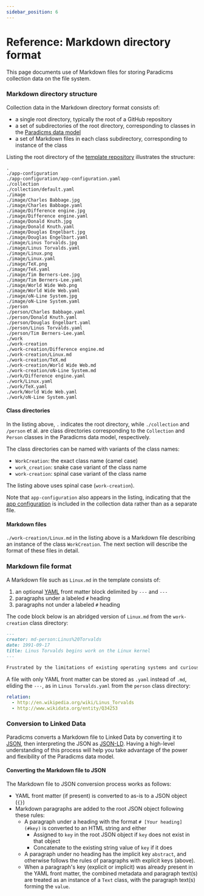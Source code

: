 ```yaml
---
sidebar_position: 6
---
```


# Reference: Markdown directory format

This page documents use of Markdown files for storing Paradicms collection data on the file system.

### Markdown directory structure

Collection data in the Markdown directory format consists of:
* a single root directory, typically the root of a GitHub repository
* a set of subdirectories of the root directory, corresponding to classes in the [Paradicms data model](/docs/reference/data-model.mdx)
* a set of Markdown files in each class subdirectory, corresponding to instance of the class

Listing the root directory of the [template repository](https://github.com/minorg/ComputerScienceInventions) illustrates the structure:

```
.
./app-configuration
./app-configuration/app-configuration.yaml
./collection
./collection/default.yaml
./image
./image/Charles Babbage.jpg
./image/Charles Babbage.yaml
./image/Difference engine.jpg
./image/Difference engine.yaml
./image/Donald Knuth.jpg
./image/Donald Knuth.yaml
./image/Douglas Engelbart.jpg
./image/Douglas Engelbart.yaml
./image/Linus Torvalds.jpg
./image/Linus Torvalds.yaml
./image/Linux.png
./image/Linux.yaml
./image/TeX.png
./image/TeX.yaml
./image/Tim Berners-Lee.jpg
./image/Tim Berners-Lee.yaml
./image/World Wide Web.png
./image/World Wide Web.yaml
./image/oN-Line System.jpg
./image/oN-Line System.yaml
./person
./person/Charles Babbage.yaml
./person/Donald Knuth.yaml
./person/Douglas Engelbart.yaml
./person/Linus Torvalds.yaml
./person/Tim Berners-Lee.yaml
./work
./work-creation
./work-creation/Difference engine.md
./work-creation/Linux.md
./work-creation/TeX.md
./work-creation/World Wide Web.md
./work-creation/oN-Line System.md
./work/Difference engine.yaml
./work/Linux.yaml
./work/TeX.yaml
./work/World Wide Web.yaml
./work/oN-Line System.yaml
```

#### Class directories

In the listing above, `.` indicates the root directory, while `./collection` and `/person` et al. are class directories corresponding to the `Collection` and `Person` classes in the Paradicms data model, respectively.

The class directories can be named with variants of the class names:
* `WorkCreation`: the exact class name (camel case)
* `work_creation`: snake case variant of the class name
* `work-creation`: spinal case variant of the class name

The listing above uses spinal case (`work-creation`).

Note that `app-configuration` also appears in the listing, indicating that the [app configuration](/docs/reference/app-configuration) is included in the collection data rather than as a separate file.

#### Markdown files

`./work-creation/Linux.md` in the listing above is a Markdown file describing an instance of the class `WorkCreation`. The next section will describe the format of these files in detail. 


### Markdown file format

A Markdown file such as `Linux.md` in the template consists of:
1. an optional [YAML](https://yaml.org/) front matter block delimited by `---` and `---`
2. paragraphs under a labeled `#` heading
3. paragraphs not under a labeled `#` heading

The code block below is an abridged version of `Linux.md` from the `work-creation` class directory:

```markdown
---
creator: md-person:Linus%20Torvalds
date: 1991-09-17
title: Linus Torvalds begins work on the Linux kernel
---

Frustrated by the limitations of existing operating systems and curious about kernel development, Linus Torvalds begins work on what eventually becomes the Linux kernel.
```

A file with only YAML front matter can be stored as `.yaml` instead of `.md`, eliding the `---`, as in `Linus Torvalds.yaml` from the `person` class directory:

```yaml
relation:
  - http://en.wikipedia.org/wiki/Linus_Torvalds
  - http://www.wikidata.org/entity/Q34253
```


### Conversion to Linked Data

Paradicms converts a Markdown file to Linked Data by converting it to [JSON](https://www.json.org/), then interpreting the JSON as [JSON-LD](https://json-ld.org/). Having a high-level understanding of this process will help you take advantage of the power and flexibility of the Paradicms data model.

#### Converting the Markdown file to JSON

The Markdown file to JSON conversion process works as follows:

* YAML front matter (if present) is converted to as-is to a JSON object (`{}`)
* Markdown paragraphs are added to the root JSON object following these rules:
  * A paragraph under a heading with the format `# [Your heading](#key)` is converted to an HTML string and either 
    * Assigned to `key` in the root JSON object if `key` does not exist in that object
    * Concatenate to the existing string value of `key` if it does
  * A paragraph under no heading has the implicit key `abstract`, and otherwise follows the rules of paragraphs with explicit keys (above).
  * When a paragraph's key (explicit or implicit) was already present in the YAML front matter, the combined metadata and paragraph text(s) are treated as an instance of a `Text` class, with the paragraph text(s) forming the `value`.

